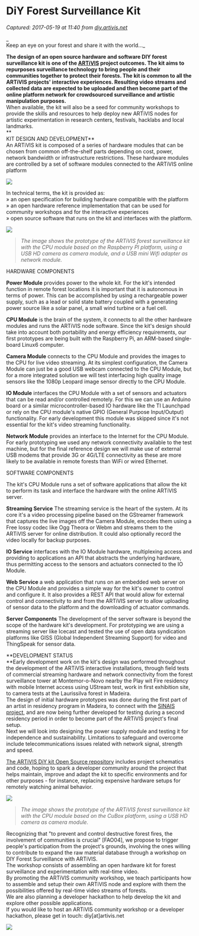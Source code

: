 # DiY Forest Surveillance Kit

_Captured: 2017-05-19 at 11:40 from [diy.artivis.net](http://diy.artivis.net/)_

_  
Keep an eye on your forest and share it with the world..._

**The design of an open source hardware and software DIY forest surveillance kit is one of the [ARTiVIS](http://artivis.net) project outcomes. The kit aims to repurposes surveillance technology to bring people and their communities together to protect their forests. The kit is common to all the ARTiVIS projects' interactive experiences. Resulting video streams and collected data are expected to be uploaded and then become part of the online platform network for crowdsourced surveillance and artistic manipulation purposes.**  
When available, the kit will also be a seed for community workshops to provide the skills and resources to help deploy new ARTiVIS nodes for artistic experimentation in research centers, festivals, hacklabs and local landmarks.   
**  
KIT DESIGN AND DEVELOPMENT**   
An ARTiVIS kit is composed of a series of hardware modules that can be chosen from common off-the-shelf parts depending on cost, power, network bandwidth or infrastructure restrictions. These hardware modules are controlled by a set of software modules connected to the ARTiVIS online platform

![](http://diy.artivis.net/lib/20120405_diy_v1.png)

In technical terms, the kit is provided as:  
» an open specification for building hardware compatible with the platform  
» an open hardware reference implementation that can be used for community workshops and for the interactive experiences  
» open source software that runs on the kit and interfaces with the platform.

![](http://diy.artivis.net/lib/artivis_diyKit_v1_rasperry5_840.jpg)

> _The image shows the prototype of the ARTiVIS forest surveillance kit with the CPU module based on the Raspberry PI platform, using a USB HD camera as camera module, and a USB mini Wifi adapter as network module._

HARDWARE COMPONENTS

**Power Module** provides power to the whole kit. For the kit's intended function in remote forest locations it is important that it is autonomous in terms of power. This can be accomplished by using a rechargeable power supply, such as a lead or solid state battery coupled with a generating power source like a solar panel, a small wind turbine or a fuel cell.

**CPU Module** is the brain of the system, it connects to all the other hardware modules and runs the ARTiVIS node software. Since the kit's design should take into account both portability and energy efficiency requirements, our first prototypes are being built with the Raspberry Pi, an ARM-based single-board Linux6 computer.

**Camera Module** connects to the CPU Module and provides the images to the CPU for live video streaming. At its simplest configuration, the Camera Module can just be a good USB webcam connected to the CPU Module, but for a more integrated solution we will test interfacing high quality image sensors like the 1080p Leopard image sensor directly to the CPU Module.

**IO Module** interfaces the CPU Module with a set of sensors and actuators that can be read and/or controlled remotely. For this we can use an Arduino board or a similar microcontroller-based IO hardware like the TI Launchpad or rely on the CPU module's native GPIO (General Purpose Input/Output) functionality. For early development this module was skipped since it's not essential for the kit's video streaming functionality.

**Network Module** provides an interface to the Internet for the CPU Module. For early prototyping we used any network connectivity available to the test machine, but for the final reference design we will make use of external USB modems that provide 3G or 4G/LTE connectivity as these are more likely to be available in remote forests than WiFi or wired Ethernet.

SOFTWARE COMPONENTS

The kit's CPU Module runs a set of software applications that allow the kit to perform its task and interface the hardware with the online ARTiVIS server.

**Streaming Service** The streaming service is the heart of the system. At its core it's a video processing pipeline based on the GStreamer framework that captures the live images off the Camera Module, encodes them using a Free lossy codec like Ogg Theora or Webm and streams them to the ARTiVIS server for online distribution. It could also optionally record the video locally for backup purposes.

**IO Service** interfaces with the IO Module hardware, multiplexing access and providing to applications an API that abstracts the underlying hardware, thus permitting access to the sensors and actuators connected to the IO Module.

**Web Service** a web application that runs on an embedded web server on the CPU Module and provides a simple way for the kit's owner to control and configure it. It also provides a REST API that would allow for external control and connectivity to and from the ARTiVIS server to allow uploading of sensor data to the platform and the downloading of actuator commands.

**Server Components** The development of the server software is beyond the scope of the hardware kit's development. For prototyping we are using a streaming server like Icecast and tested the use of open data syndication platforms like GISS (Global Independent Streaming Support) for video and ThingSpeak for sensor data.

**DEVELOPMENT STATUS   
**Early development work on the kit's design was performed throughout the development of the ARTiVIS interactive installations, through field tests of commercial streaming hardware and network connectivity from the forest surveillance tower at Montemor-o-Novo nearby the Play wit Fire residency with mobile Internet access using UStream test, work in first exhibition site, to camera tests at the Laurissilva forest in Madeira.   
The design of initial hardware prototypes was done during the first part of an artist in residency program in Madeira, to connect with the [SINAIS project](http://sinais.m-iti.org/?page_id=2), and are now being further developed for testing during a second residency period in order to become part of the ARTiVIS project's final setup.   
Next we will look into designing the power supply module and testing it for independence and sustainability. Limitations to safeguard and overcome include telecommunications issues related with network signal, strength and speed.

[The ARTiVIS DiY kit Open Source repository](http://gitorious.org/artivis/artivis-diy-kit) includes project schematics and code, hoping to spark a developer community around the project that helps maintain, improve and adapt the kit to specific environments and for other purposes - for instance, replacing expensive hardware setups for remotely watching animal behavior.

![](http://diy.artivis.net/lib/artivis_diyKit_v2_cube.jpg)

> _The image shows the prototype of the ARTiVIS forest surveillance kit with the CPU module based on the CuBox platform, using a USB HD camera as camera module._

Recognizing that "to prevent and control destructive forest fires, the involvement of communities is crucial" [FAO04], we propose to trigger people's participation from the project's grounds, involving the ones willing to contribute to expand the raw material database through a workshop on DIY Forest Surveillance with ARTiVIS.  
The workshop consists of assembling an open hardware kit for forest surveillance and experimentation with real-time video.   
By promoting the ARTiVIS community workshop, we teach participants how to assemble and setup their own ARTiVIS node and explore with them the possibilities offered by real-time video streams of forests.   
We are also planning a developer hackathon to help develop the kit and explore other possible applications.   
If you would like to host an ARTiVIS community workshop or a developer hackathon, please get in touch: diy[at]artivis.net

![](http://diy.artivis.net/lib/artivis_diagram_6_site.jpg)

